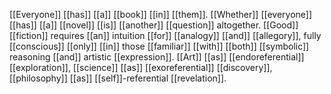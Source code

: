 [[Everyone]] [[has]] [[a]] [[book]] [[in]] [[them]]. [[Whether]] [[everyone]] [[has]] [[a]] [[novel]] [[is]] [[another]] [[question]] altogether. [[Good]] [[fiction]] requires [[an]] intuition [[for]] [[analogy]] [[and]] [[allegory]], fully [[conscious]] [[only]] [[in]] those [[familiar]] [[with]] [[both]] [[symbolic]] reasoning [[and]] artistic [[expression]]. [[Art]] [[as]] [[endoreferential]] [[exploration]], [[science]] [[as]] [[exoreferential]] [[discovery]], [[philosophy]] [[as]] [[self]]-referential [[revelation]]. 
